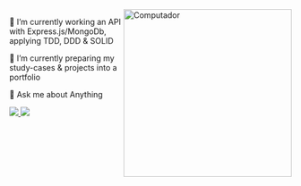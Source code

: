 <img src="https://scalexcloud.com/wp-content/uploads/2020/12/Custom-Software-Development-1-500x400.png" min-width="300px" max-width="300px" width="300px" align="right" alt="Computador">



<p align="left"> 
 🔭 I’m currently working an API with Express.js/MongoDb, applying TDD, DDD & SOLID
</p>


<p align="left"> 
 🌱 I’m currently preparing my study-cases & projects into a portfolio
</p>

<p align="left"> 
💬 Ask me about Anything
</p>

<p align="left">
  <a href="https://twitter.com/alioshr_" alt="Twitter">
    <img src="https://img.shields.io/badge/-Twitter-1C1C1C?style=for-the-badge&logo=Twitter&logoColor=00FFFF&link=https://twitter.com/alioshr_"/>
  </a>
  
  <a href="https://www.linkedin.com/in/aliosh-romano/" alt="Linkedin">
    <img src="https://img.shields.io/badge/-Linkedin-1C1C1C?style=for-the-badge&logo=Linkedin&logoColor=00FFFF&link=https://www.linkedin.com/in/aliosh-romano/"/>
  </a>
</p>
